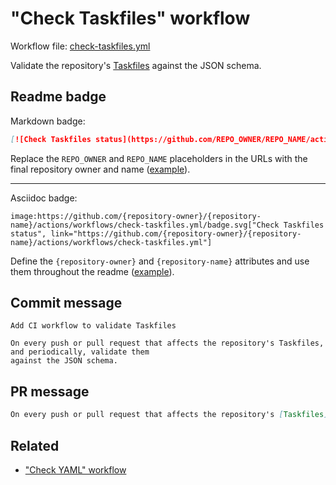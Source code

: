 # "Check Taskfiles" workflow

Workflow file: [check-taskfiles.yml](check-taskfiles.yml)

Validate the repository's [Taskfiles](https://taskfile.dev/#/usage) against the JSON schema.

## Readme badge

Markdown badge:

```markdown
[![Check Taskfiles status](https://github.com/REPO_OWNER/REPO_NAME/actions/workflows/check-taskfiles.yml/badge.svg)](https://github.com/REPO_OWNER/REPO_NAME/actions/workflows/check-taskfiles.yml)
```

Replace the `REPO_OWNER` and `REPO_NAME` placeholders in the URLs with the final repository owner and name ([example](https://raw.githubusercontent.com/arduino-libraries/ArduinoIoTCloud/master/README.md)).

---

Asciidoc badge:

```adoc
image:https://github.com/{repository-owner}/{repository-name}/actions/workflows/check-taskfiles.yml/badge.svg["Check Taskfiles status", link="https://github.com/{repository-owner}/{repository-name}/actions/workflows/check-taskfiles.yml"]
```

Define the `{repository-owner}` and `{repository-name}` attributes and use them throughout the readme ([example](https://raw.githubusercontent.com/arduino-libraries/WiFiNINA/master/README.adoc)).

## Commit message

```
Add CI workflow to validate Taskfiles

On every push or pull request that affects the repository's Taskfiles, and periodically, validate them
against the JSON schema.
```

## PR message

```markdown
On every push or pull request that affects the repository's [Taskfiles](https://taskfile.dev/#/usage), and periodically, validate them against the JSON schema.
```

## Related

- ["Check YAML" workflow](check-yaml.md)
